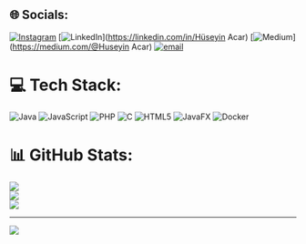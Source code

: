 
## 🌐 Socials:
[![Instagram](https://img.shields.io/badge/Instagram-%23E4405F.svg?logo=Instagram&logoColor=white)](https://instagram.com/huseyinnacar0) [![LinkedIn](https://img.shields.io/badge/LinkedIn-%230077B5.svg?logo=linkedin&logoColor=white)](https://linkedin.com/in/Hüseyin Acar) [![Medium](https://img.shields.io/badge/Medium-12100E?logo=medium&logoColor=white)](https://medium.com/@Huseyin Acar) [![email](https://img.shields.io/badge/Email-D14836?logo=gmail&logoColor=white)](mailto:hsyn20052018@gmail.com) 

# 💻 Tech Stack:
![Java](https://img.shields.io/badge/java-%23ED8B00.svg?style=for-the-badge&logo=openjdk&logoColor=white) ![JavaScript](https://img.shields.io/badge/javascript-%23323330.svg?style=for-the-badge&logo=javascript&logoColor=%23F7DF1E) ![PHP](https://img.shields.io/badge/php-%23777BB4.svg?style=for-the-badge&logo=php&logoColor=white) ![C](https://img.shields.io/badge/c-%2300599C.svg?style=for-the-badge&logo=c&logoColor=white) ![HTML5](https://img.shields.io/badge/html5-%23E34F26.svg?style=for-the-badge&logo=html5&logoColor=white) ![JavaFX](https://img.shields.io/badge/javafx-%23FF0000.svg?style=for-the-badge&logo=javafx&logoColor=white) ![Docker](https://img.shields.io/badge/docker-%230db7ed.svg?style=for-the-badge&logo=docker&logoColor=white)
# 📊 GitHub Stats:
![](https://github-readme-stats.vercel.app/api?username=RetcapS&theme=dracula&hide_border=false&include_all_commits=true&count_private=true)<br/>
![](https://nirzak-streak-stats.vercel.app/?user=RetcapS&theme=dracula&hide_border=false)<br/>
![](https://github-readme-stats.vercel.app/api/top-langs/?username=RetcapS&theme=dracula&hide_border=false&include_all_commits=true&count_private=true&layout=compact)

---
[![](https://visitcount.itsvg.in/api?id=RetcapS&icon=0&color=0)](https://visitcount.itsvg.in)

<!-- Proudly created with GPRM ( https://gprm.itsvg.in ) -->
